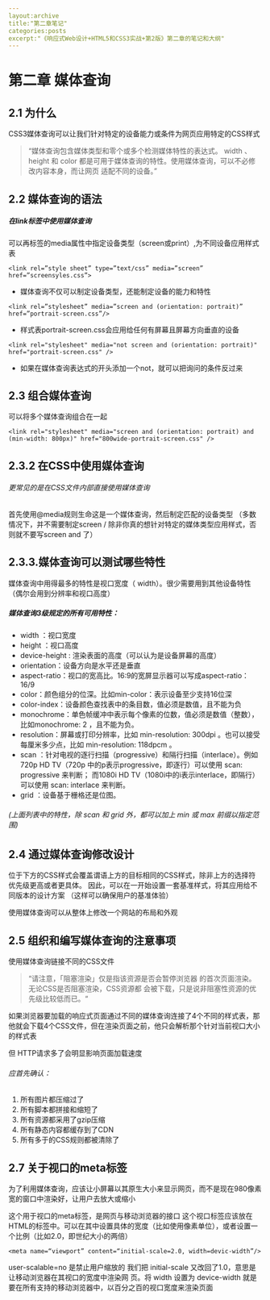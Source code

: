 ```yaml
---
layout:archive
title:"第二章笔记"
categories:posts
excerpt:"《响应式Web设计+HTML5和CSS3实战+第2版》第二章的笔记和大纲"
---
```

<div class="col-md-9" markdown="1" >

# 第二章	媒体查询

## 2.1 为什么

CSS3媒体查询可以让我们针对特定的设备能力或条件为网页应用特定的CSS样式
> “媒体查询包含媒体类型和零个或多个检测媒体特性的表达式。 width 、 height 和
color 都是可用于媒体查询的特性。使用媒体查询，可以不必修改内容本身，而让网页
适配不同的设备。”

## 2.2 媒体查询的语法

##### 在link标签中使用媒体查询

可以再<link>标签的media属性中指定设备类型（screen或print）,为不同设备应用样式表

```
<link rel=”style sheet” type=”text/css” media=”screen” href=”screensyles.css”>
```


- 媒体查询不仅可以制定设备类型，还能制定设备的能力和特性

```
<link rel=”stylesheet” media=”screen and (orientation: portrait)” href=”portrait-screen.css”/>
```

- 样式表portrait-screen.css会应用给任何有屏幕且屏幕方向垂直的设备

```
<link rel="stylesheet" media="not screen and (orientation: portrait)" href="portrait-screen.css" />
```

- 如果在媒体查询表达式的开头添加一个not，就可以把询问的条件反过来

## 2.3 组合媒体查询
可以将多个媒体查询组合在一起

```
<link rel="stylesheet" media="screen and (orientation: portrait) and (min-width: 800px)" href="800wide-portrait-screen.css" />
```


## 2.3.2 在CSS中使用媒体查询

###### 更常见的是在CSS文件内部直接使用媒体查询
首先使用@media规则生命这是一个媒体查询，然后制定匹配的设备类型
（多数情况下，并不需要制定screen / 除非你真的想针对特定的媒体类型应用样式，否则就不要写screen and 了）

## 2.3.3.媒体查询可以测试哪些特性
媒体查询中用得最多的特性是视口宽度（ width）。很少需要用到其他设备特性（偶尔会用到分辨率和视口高度）

##### 媒体查询3级规定的所有可用特性：
- width ：视口宽度
- height ：视口高度
- device-height : 渲染表面的高度（可以认为是设备屏幕的高度）
- orientation：设备方向是水平还是垂直
- aspect-ratio：视口的宽高比。16:9的宽屏显示器可以写成aspect-ratio：16/9
- color：颜色组分的位深。比如min-color：表示设备至少支持16位深
- color-index：设备颜色查找表中的条目数，值必须是数值，且不能为负
- monochrome：单色帧缓冲中表示每个像素的位数，值必须是数值（整数），比如monochrome: 2 ，且不能为负。
- resolution：屏幕或打印分辨率，比如 min-resolution: 300dpi 。也可以接受每厘米多少点，比如 min-resolution: 118dpcm 。
- scan ：针对电视的逐行扫描（progressive）和隔行扫描（interlace）。例如720p HD TV（720p
中的p表示progressive，即逐行）可以使用 scan: progressive 来判断； 而1080i HD TV（1080i中的i表示interlace，即隔行）可以使用 scan: interlace 来判断。
- grid ：设备基于栅格还是位图。

###### (上面列表中的特性，除 scan 和 grid 外，都可以加上 min 或 max 前缀以指定范围)

## 2.4 通过媒体查询修改设计

位于下方的CSS样式会覆盖谓语上方的目标相同的CSS样式，除非上方的选择符优先级更高或者更具体。
因此，可以在一开始设置一套基准样式，将其应用给不同版本的设计方案
（这样可以确保用户的基准体验）

使用媒体查询可以从整体上修改一个网站的布局和外观

## 2.5 组织和编写媒体查询的注意事项

使用媒体查询链接不同的CSS文件
> “请注意，「阻塞渲染」仅是指该资源是否会暂停浏览器
的首次页面渲染。无论CSS是否阻塞渲染，CSS资源都
会被下载，只是说非阻塞性资源的优先级比较低而已。“

如果浏览器要加载的响应式页面通过不同的媒体查询连接了4个不同的样式表，那他就会下载4个CSS文件，但在渲染页面之前，他只会解析那个针对当前视口大小的样式表

但 HTTP请求多了会明显影响页面加载速度
###### 应首先确认：
1. 所有图片都压缩过了
2. 所有脚本都拼接和缩短了
3. 所有资源都采用了gzip压缩
4. 所有静态内容都缓存到了CDN
5. 所有多于的CSS规则都被清除了

## 2.7 关于视口的meta标签

为了利用媒体查询，应该让小屏幕以其原生大小来显示网页，而不是现在980像素宽的窗口中渲染好，让用户去放大或缩小

这个用于视口的meta标签，是网页与移动浏览器的接口
这个视口<meta>标签应该放在HTML的<head>标签中。可以在其中设置具体的宽度（比如使用像素单位），或者设置一个比例（比如2.0，即世纪大小的两倍）


```
<meta name=“viewport” content=“initial-scale=2.0, width=devic-width”/>
```

user-scalable=no 是禁止用户缩放的
我们把 initial-scale 又改回了1.0，意思是让移动浏览器在其视口的宽度中渲染网
页。将 width 设置为 device-width 就是要在所有支持的移动浏览器中，以百分之百的视口宽度来渲染页面

</div>